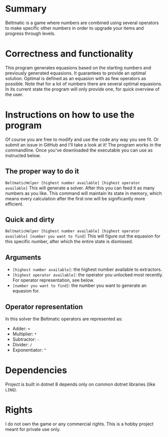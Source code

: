 # Summary
Beltmatic is a game where numbers are combined using several operators to make specific other numbers in order to upgrade your items and progress through levels.

# Correctness and functionality
This program generates equasions based on the starting numbers and previously generated equasions. It guarantees to provide an optimal solution. Optimal is defined as an equasion with as few operators as possible. Note that for a lot of numbers there are several optimal equasions. In its current state the program will only provide one, for quick overview of the user.

# Instructions on how to use the program
Of course you are free to modify and use the code any way you see fit. Or submit an issue in GitHub and I'll take a look at it! The program works in the commandline. Once you've downloaded the executable you can use as instructed below.

## The proper way to do it
`BeltmaticHelper [highest number available] [highest operator available]`
This will generate a solver. After this you can feed it as many numbers as you like. This command will maintain its state in memory, which means every calculation after the first one will be significantly more efficient.

## Quick and dirty
`BeltmaticHelper [highest number available] [highest operator available] [number you want to find]` 
This will figure out the equasion for this specific number, after which the entire state is dismissed.

## Arguments
- `[highest number available]`: the highest number available to extractors. 
- `[highest operator available]`: the operator you unlocked most recently. For operator representation, see below.
- `[number you want to find]`: the number you want to generate an equasion for.

## Operator representation
In this solver the Beltmatic operators are represented as:
- Adder: `+`
- Multiplier: `*`
- Subtractor: `-`
- Divider: `/`
- Exponentiator: `^`

# Dependencies
Project is built in dotnet 8 depends only on common dotnet libraries (like `LINQ`).

# Rights
I do not own the game or any commercial rights. This is a hobby project meant for private use only.